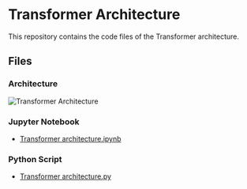 # Transformer Architecture

This repository contains the code files of the Transformer architecture.

## Files

### Architecture

![Transformer Architecture](https://img.shields.io/github/actions/workflow/status/milesial/PyTorch-UNet/main.yml?logo=github&style=for-the-badge](https://www.google.com/url?sa=i&url=https%3A%2F%2Fmachinelearningmastery.com%2Fthe-transformer-model%2F&psig=AOvVaw2GGSG2ZXLU3sKJUQupIwyG&ust=1704346557522000&source=images&cd=vfe&ved=0CBIQjRxqFwoTCPD05Oq_wIMDFQAAAAAdAAAAABAE)https://www.google.com/url?sa=i&url=https%3A%2F%2Fmachinelearningmastery.com%2Fthe-transformer-model%2F&psig=AOvVaw2GGSG2ZXLU3sKJUQupIwyG&ust=1704346557522000&source=images&cd=vfe&ved=0CBIQjRxqFwoTCPD05Oq_wIMDFQAAAAAdAAAAABAE")

### Jupyter Notebook
- [Transformer architecture.ipynb](Transformer%20architecture.ipynb)

### Python Script
- [Transformer architecture.py](Transformer%20architecture.py)


